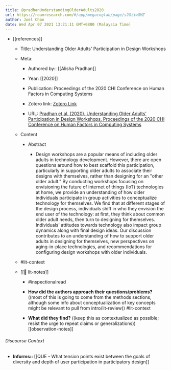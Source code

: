 ```yaml
---
title: @pradhanUnderstandingOlderAdults2020
url: https://roamresearch.com/#/app/megacoglab/page/s2GiiwQMZ
author: Joel Chan
date: Wed Apr 07 2021 13:21:11 GMT+0800 (Malaysia Time)
---
```


- [[references]]

    - Title: Understanding Older Adults' Participation in Design Workshops

    - Meta:

        - Authored by:: [[Alisha Pradhan]]

        - Year: [[2020]]

        - Publication: Proceedings of the 2020 CHI Conference on Human Factors in Computing Systems

        - Zotero link: [Zotero Link](zotero://select/items/7_8S4I74Z6)

        - URL: [Pradhan et al. (2020). Understanding Older Adults' Participation in Design Workshops. Proceedings of the 2020 CHI Conference on Human Factors in Computing Systems](https://doi.org/10.1145/3313831.3376299)

    - Content

        - Abstract

            - Design workshops are a popular means of including older adults in technology development. However, there are open questions around how to best scaffold this participation, particularly in supporting older adults to associate their designs with themselves, rather than designing for an "other older adult." By conducting workshops focusing on envisioning the future of internet of things (IoT) technologies at home, we provide an understanding of how older individuals participate in group activities to conceptualize technology for themselves. We find that at different stages of the design process, individuals shift in who they envision the end user of the technology: at first, they think about common older adult needs, then turn to designing for themselves. Individuals' attitudes towards technology also impact group dynamics along with final design ideas. Our discussion contributes to an understanding of how to support older adults in designing for themselves, new perspectives on aging-in-place technologies, and recommendations for configuring design workshops with older individuals.

    - #lit-context

    - [[📝 lit-notes]]

        - #inspectionalread

        - **How did the authors approach their questions/problems?** ((most of this is going to come from the methods sections, although some info about conceptualization of key concepts might be relevant to pull from intro/lit-review)) #lit-context

        - **What did they find?** ((keep this as contextualized as possible; resist the urge to repeat claims or generalizations)) [[observation-notes]]

###### Discourse Context

- **Informs::** [[QUE - What tension points exist between the goals of diversity and depth of user participation in participatory design]]
